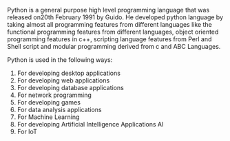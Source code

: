 Python is a general purpose high level programming language that was released on20th February 1991 by Guido. He developed python language by taking almost all programming features from different languages like the functional programming features from different languages, object oriented programming features in c++, scripting language features from Perl and Shell script and modular programming derived from c and ABC Languages.

Python is used in the following ways:
1) For developing desktop applications
2) For developing web applications
3) For developing database applications
4) For network programming
5) For developing games
6) For data analysis applications
7) For Machine Learning
8) For developing Artificial Intelligence Applications AI
9) For IoT
